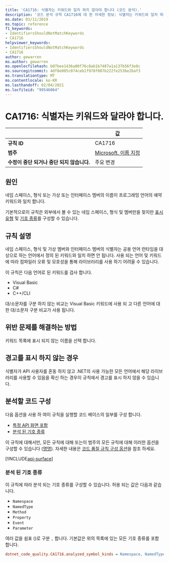 ```yaml
---
title: 'CA1716: 식별자는 키워드와 일치 하지 않아야 합니다 (코드 분석).'
description: '코드 분석 규칙 CA1716에 대 한 자세한 정보: 식별자는 키워드와 일치 하지 않아야 합니다.'
ms.date: 03/11/2019
ms.topic: reference
f1_keywords:
- IdentifiersShouldNotMatchKeywords
- CA1716
helpviewer_keywords:
- IdentifiersShouldNotMatchKeywords
- CA1716
author: gewarren
ms.author: gewarren
ms.openlocfilehash: b07bee1436a80f76c8ab1b7487a1a137b56f3e8c
ms.sourcegitcommit: 4df8e005c074ceb1f978f007b222fe253be2baf3
ms.translationtype: MT
ms.contentlocale: ko-KR
ms.lasthandoff: 02/04/2021
ms.locfileid: "99546064"
---
```

# <a name="ca1716-identifiers-should-not-match-keywords"></a>CA1716: 식별자는 키워드와 달라야 합니다.

| | 값 |
|-|-|
| **규칙 ID** |CA1716|
| **범주** |[Microsoft. 이름 지정](naming-warnings.md)|
| **수정이 중단 되거나 중단 되지 않습니다.** |주요 변경|

## <a name="cause"></a>원인

네임 스페이스, 형식 또는 가상 또는 인터페이스 멤버의 이름이 프로그래밍 언어의 예약 키워드와 일치 합니다.

기본적으로이 규칙은 외부에서 볼 수 있는 네임 스페이스, 형식 및 멤버만을 찾지만 [표시 유형](#include-specific-api-surfaces) 및 [기호 종류](#analyzed-symbol-kinds)를 구성할 수 있습니다.

## <a name="rule-description"></a>규칙 설명

네임 스페이스, 형식 및 가상 멤버와 인터페이스 멤버의 식별자는 공용 언어 런타임을 대상으로 하는 언어에서 정의 된 키워드와 일치 하면 안 됩니다. 사용 되는 언어 및 키워드에 따라 컴파일러 오류 및 모호성을 통해 라이브러리를 사용 하기 어려울 수 있습니다.

이 규칙은 다음 언어로 된 키워드를 검사 합니다.

- Visual Basic
- C#
- C++/CLI

대/소문자를 구분 하지 않는 비교는 Visual Basic 키워드에 사용 되 고 다른 언어에 대 한 대/소문자 구분 비교가 사용 됩니다.

## <a name="how-to-fix-violations"></a>위반 문제를 해결하는 방법

키워드 목록에 표시 되지 않는 이름을 선택 합니다.

## <a name="when-to-suppress-warnings"></a>경고를 표시 하지 않는 경우

식별자가 API 사용자를 혼동 하지 않고 .NET의 사용 가능한 모든 언어에서 해당 라이브러리를 사용할 수 있음을 확신 하는 경우이 규칙에서 경고를 표시 하지 않을 수 있습니다.

## <a name="configure-code-to-analyze"></a>분석할 코드 구성

다음 옵션을 사용 하 여이 규칙을 실행할 코드 베이스의 일부를 구성 합니다.

- [특정 API 화면 포함](#include-specific-api-surfaces)
- [분석 된 기호 종류](#analyzed-symbol-kinds)

이 규칙에 대해서만, 모든 규칙에 대해 또는이 범주의 모든 규칙에 대해 이러한 옵션을 구성할 수 있습니다 ([명명](naming-warnings.md)). 자세한 내용은 [코드 품질 규칙 구성 옵션](../code-quality-rule-options.md)을 참조 하세요.

[!INCLUDE[api-surface](~/includes/code-analysis/api-surface.md)]

### <a name="analyzed-symbol-kinds"></a>분석 된 기호 종류

이 규칙에 따라 분석 되는 기호 종류를 구성할 수 있습니다. 허용 되는 값은 다음과 같습니다.

- `Namespace`
- `NamedType`
- `Method`
- `Property`
- `Event`
- `Parameter`

여러 값을 쉼표 ()로 구분 `,` 합니다. 기본값은 위의 목록에 있는 모든 기호 종류를 포함 합니다.

```ini
dotnet_code_quality.CA1716.analyzed_symbol_kinds = Namespace, NamedType, Method, Property, Event
```
